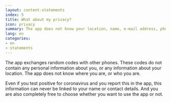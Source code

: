 ```yaml
---
layout: content-statements
index: 5
title: What about my privacy?
icon: privacy
summary: The app does not know your location, name, e-mail address, phone number or other contact details. The app does not need this information in order to work.
lang: en
categories:
- en
- statements
---
```


The app exchanges random codes with other phones. These codes do not contain any personal information about you, or any information about your location. The app does not know where you are, or who you are.

Even if you test positive for coronavirus and you report this in the app, this information can never be linked to your name or contact details. And you are also completely free to choose whether you want to use the app or not.

